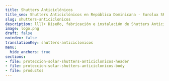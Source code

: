 ```yaml
---
title: Shutters Anticiclónicos
title_seo: Shutters Anticiclónicos en República Dominicana - Eurolux SRL
slug: shutters-anticiclonicos
description: llll➤ Diseño, fabricación e instalación de Shutters Anticiclónicos ✅ y todo tipo de envolvente y fachada ligera para su proyecto.
image: logo.png
draft: false
noindex: false
translationKey: shutters-anticiclonicos
menu:
  hide_anchors: true
sections:
- file: proteccion-solar-shutters-anticiclonicos-header
- file: proteccion-solar-shutters-anticiclonicos-body
- file: productos
---
```

